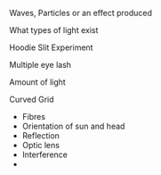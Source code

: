 

Waves, Particles or an effect produced 

What types of light exist



Hoodie Slit Experiment

Multiple eye lash 

Amount of light

Curved Grid
- Fibres 
- Orientation of sun and head
- Reflection
- Optic lens 
- Interference
-